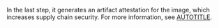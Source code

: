 In the last step, it generates an artifact attestation for the image, which increases supply chain security. For more information, see [AUTOTITLE](/actions/security-guides/using-artifact-attestations-to-establish-provenance-for-builds).
